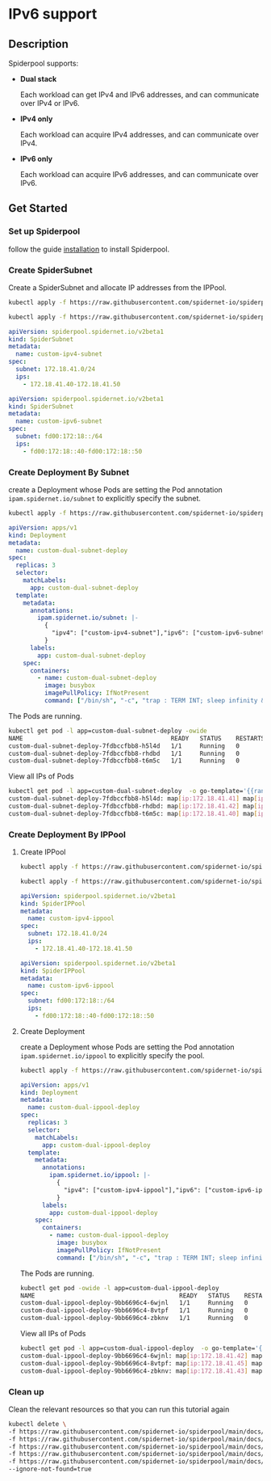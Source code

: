 # IPv6 support

## Description

Spiderpool supports:

- **Dual stack**

    Each workload can get IPv4 and IPv6 addresses, and can communicate over IPv4 or IPv6.

- **IPv4 only**

    Each workload can acquire IPv4 addresses, and can communicate over IPv4.

- **IPv6 only**

    Each workload can acquire IPv6 addresses, and can communicate over IPv6.


## Get Started

### Set up Spiderpool

follow the guide [installation](https://github.com/spidernet-io/spiderpool/blob/main/docs/usage/install.md) to install Spiderpool.


### Create SpiderSubnet

Create a SpiderSubnet and allocate IP addresses from the IPPool.

```bash
kubectl apply -f https://raw.githubusercontent.com/spidernet-io/spiderpool/main/docs/example/basic/custom-ipv4-subnet.yaml

kubectl apply -f https://raw.githubusercontent.com/spidernet-io/spiderpool/main/docs/example/basic/custom-ipv6-subnet.yaml
```

```yaml
apiVersion: spiderpool.spidernet.io/v2beta1
kind: SpiderSubnet
metadata:
  name: custom-ipv4-subnet
spec:
  subnet: 172.18.41.0/24
  ips:
    - 172.18.41.40-172.18.41.50
```

```yaml
apiVersion: spiderpool.spidernet.io/v2beta1
kind: SpiderSubnet
metadata:
  name: custom-ipv6-subnet
spec:
  subnet: fd00:172:18::/64
  ips:
    - fd00:172:18::40-fd00:172:18::50

```

### Create Deployment By Subnet

create a Deployment whose Pods are setting the Pod annotation `ipam.spidernet.io/subnet` to  explicitly specify the subnet.

```bash
kubectl apply -f https://raw.githubusercontent.com/spidernet-io/spiderpool/main/docs/example/basic/custom-dual-subnet-deploy.yaml
```

```yaml
apiVersion: apps/v1
kind: Deployment
metadata:
  name: custom-dual-subnet-deploy
spec:
  replicas: 3
  selector:
    matchLabels:
      app: custom-dual-subnet-deploy
  template:
    metadata:
      annotations:
        ipam.spidernet.io/subnet: |-
          {
            "ipv4": ["custom-ipv4-subnet"],"ipv6": ["custom-ipv6-subnet"]
          }
      labels:
        app: custom-dual-subnet-deploy
    spec:
      containers:
        - name: custom-dual-subnet-deploy
          image: busybox
          imagePullPolicy: IfNotPresent
          command: ["/bin/sh", "-c", "trap : TERM INT; sleep infinity & wait"]

```

The Pods are running.

```bash
kubectl get pod -l app=custom-dual-subnet-deploy -owide
NAME                                         READY   STATUS    RESTARTS   AGE   IP             NODE                NOMINATED NODE   READINESS GATES
custom-dual-subnet-deploy-7fdbccfbb8-h5l4d   1/1     Running   0          33s   172.18.41.41   controller-node-1   <none>           <none>
custom-dual-subnet-deploy-7fdbccfbb8-rhdbd   1/1     Running   0          33s   172.18.41.42   controller-node-1   <none>           <none>
custom-dual-subnet-deploy-7fdbccfbb8-t6m5c   1/1     Running   0          33s   172.18.41.40   controller-node-1   <none>           <none>
```

View all IPs of Pods

```bash
kubectl get pod -l app=custom-dual-subnet-deploy  -o go-template='{{range .items}}{{.metadata.name}}: {{range .status.podIPs}}{{.}} {{end}}{{"\n"}}{{end}}'
custom-dual-subnet-deploy-7fdbccfbb8-h5l4d: map[ip:172.18.41.41] map[ip:fd00:172:18::42]
custom-dual-subnet-deploy-7fdbccfbb8-rhdbd: map[ip:172.18.41.42] map[ip:fd00:172:18::41]
custom-dual-subnet-deploy-7fdbccfbb8-t6m5c: map[ip:172.18.41.40] map[ip:fd00:172:18::40]
```


### Create Deployment By IPPool

1. Create IPPool

    ```bash
    kubectl apply -f https://raw.githubusercontent.com/spidernet-io/spiderpool/main/docs/example/basic/custom-ipv4-ippool.yaml
    
    kubectl apply -f https://raw.githubusercontent.com/spidernet-io/spiderpool/main/docs/example/basic/custom-ipv6-ippool.yaml
    ```
    
    ```yaml
    apiVersion: spiderpool.spidernet.io/v2beta1
    kind: SpiderIPPool
    metadata:
      name: custom-ipv4-ippool
    spec:
      subnet: 172.18.41.0/24
      ips:
        - 172.18.41.40-172.18.41.50
    ```
    
    ```yaml
    apiVersion: spiderpool.spidernet.io/v2beta1
    kind: SpiderIPPool
    metadata:
      name: custom-ipv6-ippool
    spec:
      subnet: fd00:172:18::/64
      ips:
        - fd00:172:18::40-fd00:172:18::50
    ```

2. Create Deployment
  
    create a Deployment whose Pods are setting the Pod annotation `ipam.spidernet.io/ippool` to  explicitly specify the pool.
    
    ```bash
    kubectl apply -f https://raw.githubusercontent.com/spidernet-io/spiderpool/main/docs/example/basic/custom-dual-ippool-deploy.yaml
    ```
    
    ```yaml
    apiVersion: apps/v1
    kind: Deployment
    metadata:
      name: custom-dual-ippool-deploy
    spec:
      replicas: 3
      selector:
        matchLabels:
          app: custom-dual-ippool-deploy
      template:
        metadata:
          annotations:
            ipam.spidernet.io/ippool: |-
              {
                "ipv4": ["custom-ipv4-ippool"],"ipv6": ["custom-ipv6-ippool"]
              }
          labels:
            app: custom-dual-ippool-deploy
        spec:
          containers:
            - name: custom-dual-ippool-deploy
              image: busybox
              imagePullPolicy: IfNotPresent
              command: ["/bin/sh", "-c", "trap : TERM INT; sleep infinity & wait"]
    ```
    
    The Pods are running.
    
    ```bash
    kubectl get pod -owide -l app=custom-dual-ippool-deploy
    NAME                                        READY   STATUS    RESTARTS   AGE   IP             NODE                NOMINATED NODE   READINESS GATES
    custom-dual-ippool-deploy-9bb6696c4-6wjnl   1/1     Running   0          76s   172.18.41.42   controller-node-1   <none>           <none>
    custom-dual-ippool-deploy-9bb6696c4-8vtpf   1/1     Running   0          76s   172.18.41.45   controller-node-1   <none>           <none>
    custom-dual-ippool-deploy-9bb6696c4-zbknv   1/1     Running   0          76s   172.18.41.43   controller-node-1   <none>           <none>
    ```
    
    View all IPs of Pods
    
    ```bash
    kubectl get pod -l app=custom-dual-ippool-deploy  -o go-template='{{range .items}}{{.metadata.name}}: {{range .status.podIPs}}{{.}} {{end}}{{"\n"}}{{end}}'
    custom-dual-ippool-deploy-9bb6696c4-6wjnl: map[ip:172.18.41.42] map[ip:fd00:172:18::4d]
    custom-dual-ippool-deploy-9bb6696c4-8vtpf: map[ip:172.18.41.45] map[ip:fd00:172:18::4e]
    custom-dual-ippool-deploy-9bb6696c4-zbknv: map[ip:172.18.41.43] map[ip:fd00:172:18::46]
    ```

### Clean up

Clean the relevant resources so that you can run this tutorial again

   ```bash
   kubectl delete \
   -f https://raw.githubusercontent.com/spidernet-io/spiderpool/main/docs/example/basic/custom-ipv4-subnet.yaml \
   -f https://raw.githubusercontent.com/spidernet-io/spiderpool/main/docs/example/basic/custom-ipv6-subnet.yaml \
   -f https://raw.githubusercontent.com/spidernet-io/spiderpool/main/docs/example/basic/custom-ipv4-ippool.yaml \
   -f https://raw.githubusercontent.com/spidernet-io/spiderpool/main/docs/example/basic/custom-ipv6-ippool.yaml \
   -f https://raw.githubusercontent.com/spidernet-io/spiderpool/main/docs/example/basic/custom-dual-ippool-deploy.yaml \
   --ignore-not-found=true
   ```
